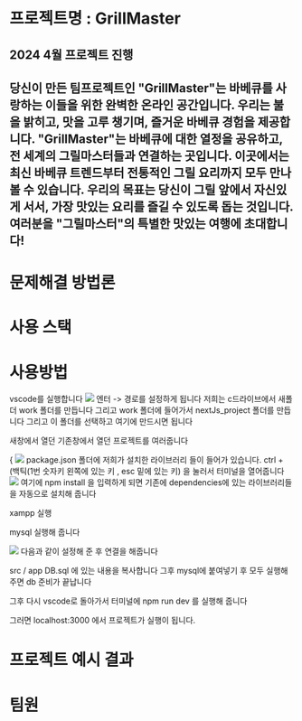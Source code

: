 # 프로젝트명 : GrillMaster

## 2024 4월 프로젝트 진행

## 당신이 만든 팀프로젝트인 "GrillMaster"는 바베큐를 사랑하는 이들을 위한 완벽한 온라인 공간입니다. 우리는 불을 밝히고, 맛을 고루 챙기며, 즐거운 바베큐 경험을 제공합니다. "GrillMaster"는 바베큐에 대한 열정을 공유하고, 전 세계의 그릴마스터들과 연결하는 곳입니다. 이곳에서는 최신 바베큐 트렌드부터 전통적인 그릴 요리까지 모두 만나볼 수 있습니다. 우리의 목표는 당신이 그릴 앞에서 자신있게 서서, 가장 맛있는 요리를 즐길 수 있도록 돕는 것입니다. 여러분을 "그릴마스터"의 특별한 맛있는 여행에 초대합니다!

# 문제해결 방법론

# 사용 스택

# 사용방법
vscode를 실행합니다
<img src="https://velog.velcdn.com/images/tama51/post/df869ec8-ff54-4eb8-b279-8268df5eb38a/image.png">
엔터 -> 경로를 설정하게 됩니다
저희는 c드라이브에서 새폴더 work 폴더를 만듭니다
그리고 work 폴더에 들어가서 nextJs_project 폴더를 만듭니다
그리고 이 폴더를 선택하고 여기에 만드시면 됩니다

새창에서 열던 기존창에서 열던 프로젝트를 여러줍니다

{
<img src="https://velog.velcdn.com/images/tama51/post/2f26c369-5e84-4c7c-99b0-fe90a86e7ce2/image.png">
package.json 폴더에 저희가 설치한 라이브러리 들이 들어가 있습니다.
ctrl + (백틱(1번 숫자키 왼쪽에 있는 키 , esc 밑에 있는 키) 을 눌러서 터미널을 열어줍니다
<img src="https://velog.velcdn.com/images/tama51/post/0c62a42f-ff5f-4293-8f40-837063c4487a/image.png">
여기에 npm install 을 입력하게 되면 기존에 dependencies에 있는 라이브러리들을 자동으로 설치해 줍니다

xampp 실행

mysql 실행해 줍니다

<img src="https://velog.velcdn.com/images/tama51/post/5501fe7c-d47c-46fa-a507-7c1917216cc0/image.png">
다음과 같이 설정해 준 후 연결을 해줍니다

src / app DB.sql 에 있는 내용을 복사합니다
그후 mysql에 붙여넣기 후 모두 실행해 주면 db 준비가 끝납니다

그후 다시 vscode로 돌아가서 터미널에 npm run dev 를 실행해 줍니다

그러면 localhost:3000 에서 프로젝트가 실행이 됩니다.


# 프로젝트 예시 결과

# 팀원


